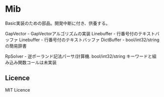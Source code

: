 # Mib

Basic実装のための部品。開発中断に付き、供養する。

GapVector - GapVectorアルゴリズムの実装
Linebuffer - 行番号付のテキストバッファ
Linebuffer - 行番号付のテキストバッファ
DictBuffer - bool/int32/stringの簡易辞書

RpSolver - 逆ポーランド記法パーサ/計算機. bool/int32/string キーワードと組み込み関数コールは未実装


## Licence

MIT Licence
